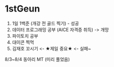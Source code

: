 # 1stGeun
1. 1일 1백준 (개강 전 골드 찍기) - 성공 
2. 데이터 프로그래밍 공부 (AICE 자격증 취득) -> 개망
3. 파이토치 공부
4. 대이콘 찍먹
5. 김재호 꼬시기 <- ★제일 중요★ <- 실패~

8/3~8/4 동아리 MT (미리 풀었음)
